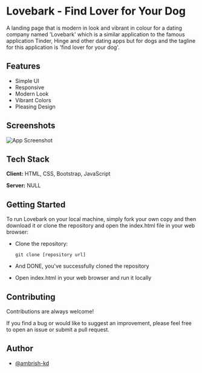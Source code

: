 
# Lovebark - Find Lover for Your Dog

A landing page that is modern in look and vibrant in colour for a dating company named 'Lovebark' which is a similar application to the famous application Tinder, Hinge and other dating apps but for dogs and the tagline for this application is 'find lover for your dog'.

## Features

- Simple UI
- Responsive
- Modern Look
- Vibrant Colors
- Pleasing Design

## Screenshots

![App Screenshot](https://via.placeholder.com/468x300?text=App+Screenshot+Here)

## Tech Stack

**Client:** HTML, CSS, Bootstrap, JavaScript

**Server:** NULL

## Getting Started

To run Lovebark on your local machine, simply fork your own copy and then download it or clone the repository and open the index.html file in your web browser:

- Clone the repository:

    ```
    git clone [repository url]
    ```  
- And DONE, you've successfully cloned the repository
- Open index.html in your web browser and run it locally

## Contributing

Contributions are always welcome!

If you find a bug or would like to suggest an improvement, please feel free to open an issue or submit a pull request.

## Author

- [@ambrish-kd](https://github.com/ambrish-kd)